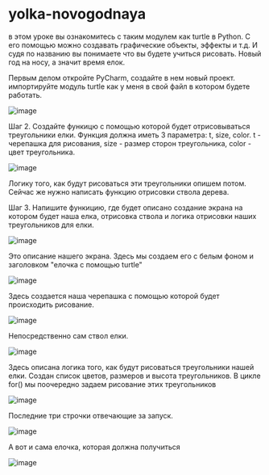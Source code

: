 # yolka-novogodnaya

в этом уроке вы ознакомитесь с таким модулем как turtle в Python. С его помощью можно создавать графические объекты, эффекты и т.д. И судя по названию вы понимаете что вы будете учиться рисовать. Новый год на носу, а значит время елок.

Первым делом откройте PyCharm, создайте в нем новый проект. импортируйте модуль turtle как у меня в свой файл в котором будете работать.

![image](https://github.com/user-attachments/assets/4941c947-ecf0-428d-b0cb-9fffb8ea2bd8)

Шаг 2.
  Создайте функицю с помощью которой будет отрисовываться треугольники елки. Функция должна иметь 3 параметра: t, size, color. t - черепашка для рисования, size - размер сторон треугольника, color - цвет треугольника. 

![image](https://github.com/user-attachments/assets/99410583-219f-41b2-8187-7ca53a22f5ad)

Логику того, как будут рисоваться эти треугольники опишем потом. Сейчас же нужно написать функцию отрисовки ствола дерева.

Шаг 3.
  Напишите функицию, где будет описано создание экрана на котором будет наша елка, отрисовка ствола и логика отрисовки наших треугольников для елки.

![image](https://github.com/user-attachments/assets/3a85cbf6-3f27-48e5-91f0-62db70b2af65)

Это описание нашего экрана. Здесь мы создаем его с белым фоном и заголовком "елочка с помощью turtle"

![image](https://github.com/user-attachments/assets/cd6630b9-7a7c-41ea-829f-5f2a2c6a9b32)

Здесь создается наша черепашка с помощью которой будет происходить рисование. 


![image](https://github.com/user-attachments/assets/c175be9b-54ad-45a1-9179-d6d88b331dac)

Непосредственно сам ствол елки.


![image](https://github.com/user-attachments/assets/9cb30b25-e6ff-41aa-87bf-ddd64242eadd)

Здесь описана логика того, как будут рисоваться треугольники нашей елки. Создан список цветов, размеров и высота треугольников. В цикле for() мы поочередно задаем рисование этих треугольников


![image](https://github.com/user-attachments/assets/0c574278-a67c-488c-b779-5dc0a38178f2)

Последние три строчки отвечающие за запуск.


![image](https://github.com/user-attachments/assets/771fe49a-a28d-4d58-aae6-6970c3ce6cb6)

А вот и сама елочка, которая должна получиться


![image](https://github.com/user-attachments/assets/e665c5a9-ff19-43b5-b10a-feb2a9629b1c)

